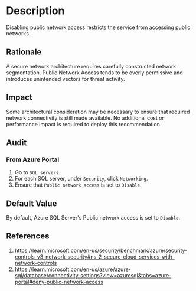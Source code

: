 # Description

Disabling public network access restricts the service from accessing public networks.

## Rationale

A secure network architecture requires carefully constructed network segmentation. Public Network Access tends to be overly permissive and introduces unintended vectors for threat activity.

## Impact

Some architectural consideration may be necessary to ensure that required network connectivity is still made available. No additional cost or performance impact is required to deploy this recommendation.

## Audit

### From Azure Portal

1. Go to `SQL servers`.
2. For each SQL server, under `Security`, click `Networking`.
3. Ensure that `Public network access` is set to `Disable`.

## Default Value

By default, Azure SQL Server's Public network access is set to `Disable`.

## References

1. <https://learn.microsoft.com/en-us/security/benchmark/azure/security-controls-v3-network-security#ns-2-secure-cloud-services-with-network-controls>
2. <https://learn.microsoft.com/en-us/azure/azure-sql/database/connectivity-settings?view=azuresql&tabs=azure-portal#deny-public-network-access>
